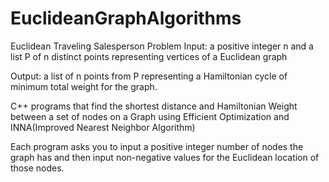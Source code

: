 # EuclideanGraphAlgorithms

Euclidean Traveling Salesperson Problem
Input: a positive integer n and a list P of n distinct points representing vertices of a Euclidean graph

Output: a list of n points from P representing a Hamiltonian cycle of minimum total weight for the graph.

C++ programs that find the shortest distance and Hamiltonian Weight between a set of nodes on a Graph using Efficient Optimization and INNA(Improved Nearest Neighbor Algorithm)

Each program asks you to input a positive integer number of nodes the graph has and then input non-negative values for the Euclidean location of those nodes.
